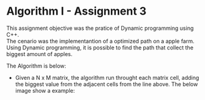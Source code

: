 # Algorithm I - Assignment 3

This assignment objective was the pratice of Dynamic programming using C++.<br>
The cenario was the implementantion of a optimized path on a apple farm.<br>
Using Dynamic programming, it is possible to find the path that collect the biggest amount of apples.<br>

The Algorithm is below:<br>
* Given a N x M matrix, the algorithm run throught each matrix cell, adding the biggest value from the adjacent cells from the line above. The below image show a example:
